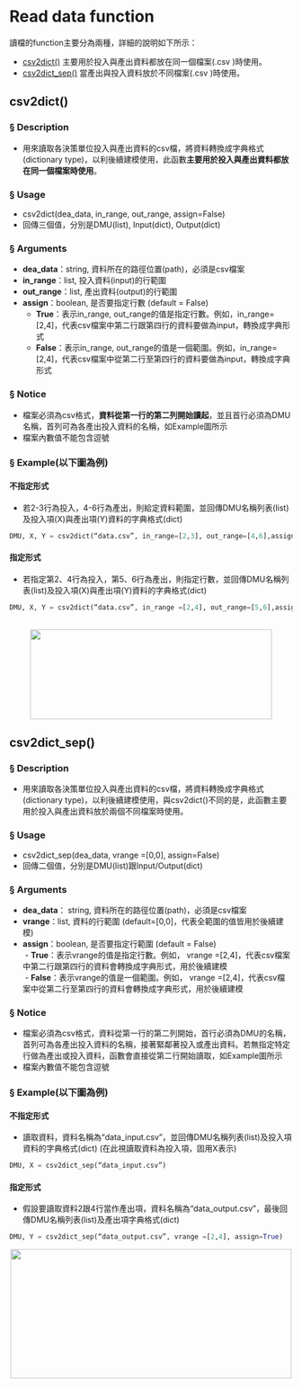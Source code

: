 # Read data function

讀檔的function主要分為兩種，詳細的說明如下所示：
* [csv2dict()](#csv2dict())
主要用於投入與產出資料都放在同一個檔案(.csv )時使用。
* [csv2dict_sep()](#csv2dict_sep())
當產出與投入資料放於不同檔案(.csv )時使用。

## csv2dict()
### § Description
- 用來讀取各決策單位投入與產出資料的csv檔，將資料轉換成字典格式(dictionary type)，以利後續建模使用，此函數**主要用於投入與產出資料都放在同一個檔案時使用**。

### § Usage
- csv2dict(dea_data, in_range, out_range, assign=False)
- 回傳三個值，分別是DMU(list), Input(dict), Output(dict)

### § Arguments
- **dea_data**：string, 資料所在的路徑位置(path)，必須是csv檔案
- **in_range**：list, 投入資料(input)的行範圍
- **out_range**：list, 產出資料(output)的行範圍
- **assign**：boolean, 是否要指定行數 (default = False) <br>
  - **True**：表示in_range, out_range的值是指定行數。例如，in_range=[2,4]，代表csv檔案中第二行跟第四行的資料要做為input，轉換成字典形式
  - **False**：表示in_range, out_range的值是一個範圍。例如，in_range=[2,4]，代表csv檔案中從第二行至第四行的資料要做為input，轉換成字典形式

### § Notice
- 檔案必須為csv格式，**資料從第一行的第二列開始讀起**，並且首行必須為DMU名稱，首列可為各產出投入資料的名稱，如Example圖所示
- 檔案內數值不能包含逗號
### § Example(以下圖為例)
#### 不指定形式
- 若2-3行為投入，4-6行為產出，則給定資料範圍，並回傳DMU名稱列表(list)及投入項(X)與產出項(Y)資料的字典格式(dict)
```python
DMU, X, Y = csv2dict(“data.csv”, in_range=[2,3], out_range=[4,6],assign=False)
```
#### 指定形式
- 若指定第2、4行為投入，第5、6行為產出，則指定行數，並回傳DMU名稱列表(list)及投入項(X)與產出項(Y)資料的字典格式(dict)
```python
DMU, X, Y = csv2dict(“data.csv”, in_range =[2,4], out_range=[5,6],assign=True)
```
<br>

<div align=center>
<img src="https://github.com/wurmen/DEA/blob/master/Functions/picture/csv2dict_data_example.gif" width="430" height="160">
</div>



## csv2dict_sep() 
### § Description
- 用來讀取各決策單位投入與產出資料的csv檔，將資料轉換成字典格式(dictionary type)，以利後續建模使用，與csv2dict()不同的是，此函數主要用於投入與產出資料放於兩個不同檔案時使用。

### § Usage
- csv2dict_sep(dea_data, vrange =[0,0], assign=False)
- 回傳二個值，分別是DMU(list)跟Input/Output(dict)

### § Arguments
- **dea_data**： string, 資料所在的路徑位置(path)，必須是csv檔案
- **vrange**：list, 資料的行範圍 (default=[0,0]，代表全範圍的值皆用於後續建模)
- **assign**：boolean, 是否要指定行範圍 (default = False)<br>
  - **True**：表示vrange的值是指定行數。例如， vrange =[2,4]，代表csv檔案中第二行跟第四行的資料會轉換成字典形式，用於後續建模<br>
  - **False**：表示vrange的值是一個範圍。例如， vrange =[2,4]，代表csv檔案中從第二行至第四行的資料會轉換成字典形式，用於後續建模<br>

### § Notice
- 檔案必須為csv格式，資料從第一行的第二列開始，首行必須為DMU的名稱，首列可為各產出投入資料的名稱，接著緊鄰著投入或產出資料。若無指定特定行做為產出或投入資料，函數會直接從第二行開始讀取，如Example圖所示
- 檔案內數值不能包含逗號
### § Example(以下圖為例)
#### 不指定形式
- 讀取資料，資料名稱為“data_input.csv”，並回傳DMU名稱列表(list)及投入項資料的字典格式(dict)  (在此視讀取資料為投入項，固用X表示)
```python
DMU, X = csv2dict_sep(“data_input.csv”)
```
#### 指定形式
- 假設要讀取資料2跟4行當作產出項，資料名稱為“data_output.csv”，最後回傳DMU名稱列表(list)及產出項字典格式(dict)
```python
DMU, Y = csv2dict_sep(“data_output.csv”, vrange =[2,4], assign=True)
```
<div align=center>
<img src="https://github.com/wurmen/DEA/blob/master/Functions/picture/csv2dictsep_inoutputdata_example.gif" width="500" height="230">
</div>
